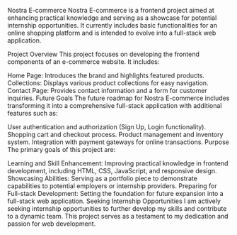 Nostra E-commerce
Nostra E-commerce is a frontend project aimed at enhancing practical knowledge and serving as a showcase for potential internship opportunities. It currently includes basic functionalities for an online shopping platform and is intended to evolve into a full-stack web application.

Project Overview
This project focuses on developing the frontend components of an e-commerce website. It includes:

Home Page: Introduces the brand and highlights featured products.
Collections: Displays various product collections for easy navigation.
Contact Page: Provides contact information and a form for customer inquiries.
Future Goals
The future roadmap for Nostra E-commerce includes transforming it into a comprehensive full-stack application with additional features such as:

User authentication and authorization (Sign Up, Login functionality).
Shopping cart and checkout process.
Product management and inventory system.
Integration with payment gateways for online transactions.
Purpose
The primary goals of this project are:

Learning and Skill Enhancement: Improving practical knowledge in frontend development, including HTML, CSS, JavaScript, and responsive design.
Showcasing Abilities: Serving as a portfolio piece to demonstrate capabilities to potential employers or internship providers.
Preparing for Full-stack Development: Setting the foundation for future expansion into a full-stack web application.
Seeking Internship Opportunities
I am actively seeking internship opportunities to further develop my skills and contribute to a dynamic team. This project serves as a testament to my dedication and passion for web development.
